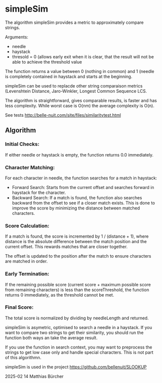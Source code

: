 # simpleSim

The algorithm simpleSim provides a metric to approximately compare strings.

Arguments:
- needle
- haystack
- thresold = 0 (allows early exit when it is clear, that the result will not be able to achieve the threshold value

The function returns a value between 0 (nothing in common) and 1 (needle is completely contained in haystack and starts at the beginning.

simpleSim can be used to replacde other string comparaison metrics (Levenshtein Distance, Jaro-Winkler, Longest Common Sequence LCS.

The algorithm is straightforward, gives comparable results, is faster and has less complexity. While worst case is O(nm) the average complexity is O(n).

See tests http://belle-nuit.com/site/files/similaritytest.html

## Algorithm

### Initial Checks:
If either needle or haystack is empty, the function returns 0.0 immediately.

### Character Matching:
For each character in needle, the function searches for a match in haystack:
- Forward Search: Starts from the current offset and searches forward in haystack for the character.
- Backward Search: If a match is found, the function also searches backward from the offset to see if a closer match exists. This is done to improve the score by minimizing the distance between matched characters.

### Score Calculation:
If a match is found, the score is incremented by 1 / (distance + 1), where distance is the absolute difference between the match position and the current offset. This rewards matches that are closer together.

The offset is updated to the position after the match to ensure characters are matched in order.

### Early Termination:
If the remaining possible score (current score + maximum possible score from remaining characters) is less than the scoreThreshold, the function returns 0 immediately, as the threshold cannot be met.

### Final Score:
The total score is normalized by dividing by needleLength and returned.

simpleSim is asymetric, optimised to search a needle in a haystack. If you want to compare two strings to get their similarity, you should run the function both ways an take the average result.

If you use the function in search context, you may want to preprocess the strings to get low case only and handle special characters. This is not part of this algorithmn.

simpleSim is used in the project https://github.com/bellenuit/SLOOKUP

2025-02 14 Matthias Bürcher
